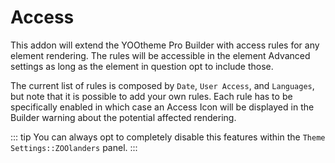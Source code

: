 # Access

This addon will extend the YOOtheme Pro Builder with access rules for any element rendering. The rules will be accessible in the element Advanced settings as long as the element in question opt to include those.

The current list of rules is composed by `Date`, `User Access`, and `Languages`, but note that it is possible to add your own rules. Each rule has to be specifically enabled in which case an Access Icon will be displayed in the Builder warning about the potential affected rendering.

::: tip
You can always opt to completely disable this features within the `Theme Settings::ZOOlanders` panel.
:::
